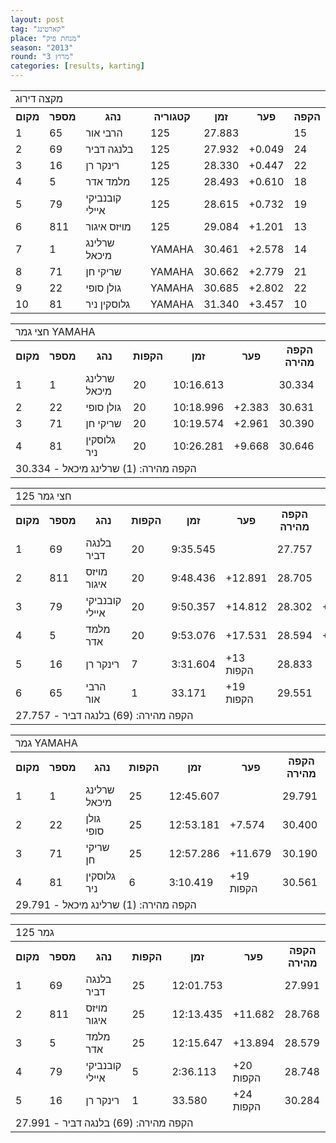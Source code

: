 ```yaml
---
layout: post
tag: "קארטינג"
place: "מנחת פיק"
season: "2013"
round: "מרוץ 3"
categories: [results, karting]
---
```

<table class="line_color">

<tr>
    <td colspan="99" class="title_font">מקצה דירוג</td>
</tr>
<tr class="rnkh_bkcolor">
    <th class="rnkh_font">מקום</th>
    <th class="rnkh_font">מספר</th>
    <th class="rnkh_font">נהג</th>
    <th class="rnkh_font">קטגוריה</th>
    <th class="rnkh_font">זמן</th>
    <th class="rnkh_font">פער</th>
    <th class="rnkh_font">הקפה</th>
</tr>
<tr class="rnk_bkcolor">
    <td class="rnk_font">1</td>
    <td class="rnk_font">65</td>
    <td class="rnk_font">הרבי אור</td>
    <td class="rnk_font">125</td>
    <td class="rnk_font">27.883</td>
    <td class="rnk_font"></td>
    <td class="rnk_font">15</td>
</tr>
<tr class="rnk_bkcolor">
    <td class="rnk_font">2</td>
    <td class="rnk_font">69</td>
    <td class="rnk_font">בלנגה דביר</td>
    <td class="rnk_font">125</td>
    <td class="rnk_font">27.932</td>
    <td class="rnk_font">+0.049</td>
    <td class="rnk_font">24</td>
</tr>
<tr class="rnk_bkcolor">
    <td class="rnk_font">3</td>
    <td class="rnk_font">16</td>
    <td class="rnk_font">רינקר רן</td>
    <td class="rnk_font">125</td>
    <td class="rnk_font">28.330</td>
    <td class="rnk_font">+0.447</td>
    <td class="rnk_font">22</td>
</tr>
<tr class="rnk_bkcolor">
    <td class="rnk_font">4</td>
    <td class="rnk_font">5</td>
    <td class="rnk_font">מלמד אדר</td>
    <td class="rnk_font">125</td>
    <td class="rnk_font">28.493</td>
    <td class="rnk_font">+0.610</td>
    <td class="rnk_font">18</td>
</tr>
<tr class="rnk_bkcolor">
    <td class="rnk_font">5</td>
    <td class="rnk_font">79</td>
    <td class="rnk_font">קובנביקי איילי</td>
    <td class="rnk_font">125</td>
    <td class="rnk_font">28.615</td>
    <td class="rnk_font">+0.732</td>
    <td class="rnk_font">19</td>
</tr>
<tr class="rnk_bkcolor">
    <td class="rnk_font">6</td>
    <td class="rnk_font">811</td>
    <td class="rnk_font">מויזס איגור</td>
    <td class="rnk_font">125</td>
    <td class="rnk_font">29.084</td>
    <td class="rnk_font">+1.201</td>
    <td class="rnk_font">13</td>
</tr>
<tr class="rnk_bkcolor">
    <td class="rnk_font">7</td>
    <td class="rnk_font">1</td>
    <td class="rnk_font">שרלינג מיכאל</td>
    <td class="rnk_font">YAMAHA</td>
    <td class="rnk_font">30.461</td>
    <td class="rnk_font">+2.578</td>
    <td class="rnk_font">14</td>
</tr>
<tr class="rnk_bkcolor">
    <td class="rnk_font">8</td>
    <td class="rnk_font">71</td>
    <td class="rnk_font">שריקי חן</td>
    <td class="rnk_font">YAMAHA</td>
    <td class="rnk_font">30.662</td>
    <td class="rnk_font">+2.779</td>
    <td class="rnk_font">21</td>
</tr>
<tr class="rnk_bkcolor">
    <td class="rnk_font">9</td>
    <td class="rnk_font">22</td>
    <td class="rnk_font">גולן סופי</td>
    <td class="rnk_font">YAMAHA</td>
    <td class="rnk_font">30.685</td>
    <td class="rnk_font">+2.802</td>
    <td class="rnk_font">22</td>
</tr>
<tr class="rnk_bkcolor">
    <td class="rnk_font">10</td>
    <td class="rnk_font">81</td>
    <td class="rnk_font">גלוסקין ניר</td>
    <td class="rnk_font">YAMAHA</td>
    <td class="rnk_font">31.340</td>
    <td class="rnk_font">+3.457</td>
    <td class="rnk_font">10</td>
</tr>

</table>
<table class="line_color">

<tr>
    <td colspan="99" class="title_font">חצי גמר YAMAHA</td>
</tr>
<tr class="rnkh_bkcolor">
    <th class="rnkh_font">מקום</th>
    <th class="rnkh_font">מספר</th>
    <th class="rnkh_font">נהג</th>
    <th class="rnkh_font">הקפות</th>
    <th class="rnkh_font">זמן</th>
    <th class="rnkh_font">פער</th>
    <th class="rnkh_font">הקפה מהירה</th>
</tr>
<tr class="rnk_bkcolor">
    <td class="rnk_font">1</td>
    <td class="rnk_font">1</td>
    <td class="rnk_font">שרלינג מיכאל</td>
    <td class="rnk_font">20</td>
    <td class="rnk_font">10:16.613</td>
    <td class="rnk_font"></td>
    <td class="rnk_font">30.334</td>
</tr>
<tr class="rnk_bkcolor">
    <td class="rnk_font">2</td>
    <td class="rnk_font">22</td>
    <td class="rnk_font">גולן סופי</td>
    <td class="rnk_font">20</td>
    <td class="rnk_font">10:18.996</td>
    <td class="rnk_font">+2.383</td>
    <td class="rnk_font">30.631</td>
</tr>
<tr class="rnk_bkcolor">
    <td class="rnk_font">3</td>
    <td class="rnk_font">71</td>
    <td class="rnk_font">שריקי חן</td>
    <td class="rnk_font">20</td>
    <td class="rnk_font">10:19.574</td>
    <td class="rnk_font">+2.961</td>
    <td class="rnk_font">30.390</td>
</tr>
<tr class="rnk_bkcolor">
    <td class="rnk_font">4</td>
    <td class="rnk_font">81</td>
    <td class="rnk_font">גלוסקין ניר</td>
    <td class="rnk_font">20</td>
    <td class="rnk_font">10:26.281</td>
    <td class="rnk_font">+9.668</td>
    <td class="rnk_font">30.646</td>
</tr>
<tr>
    <td colspan="99" class="comment_font">הקפה מהירה: (1) שרלינג מיכאל - 30.334</td>
</tr>

</table>
<table class="line_color">

<tr>
    <td colspan="99" class="title_font">חצי גמר 125</td>
</tr>
<tr class="rnkh_bkcolor">
    <th class="rnkh_font">מקום</th>
    <th class="rnkh_font">מספר</th>
    <th class="rnkh_font">נהג</th>
    <th class="rnkh_font">הקפות</th>
    <th class="rnkh_font">זמן</th>
    <th class="rnkh_font">פער</th>
    <th class="rnkh_font">הקפה מהירה</th>
    <th class="rnkh_font">עונשין</th>
</tr>
<tr class="rnk_bkcolor">
    <td class="rnk_font">1</td>
    <td class="rnk_font">69</td>
    <td class="rnk_font">בלנגה דביר</td>
    <td class="rnk_font">20</td>
    <td class="rnk_font">9:35.545</td>
    <td class="rnk_font"></td>
    <td class="rnk_font">27.757</td>
    <td class="rnk_font"></td>
</tr>
<tr class="rnk_bkcolor">
    <td class="rnk_font">2</td>
    <td class="rnk_font">811</td>
    <td class="rnk_font">מויזס איגור</td>
    <td class="rnk_font">20</td>
    <td class="rnk_font">9:48.436</td>
    <td class="rnk_font">+12.891</td>
    <td class="rnk_font">28.705</td>
    <td class="rnk_font"></td>
</tr>
<tr class="rnk_bkcolor">
    <td class="rnk_font">3</td>
    <td class="rnk_font">79</td>
    <td class="rnk_font">קובנביקי איילי</td>
    <td class="rnk_font">20</td>
    <td class="rnk_font">9:50.357</td>
    <td class="rnk_font">+14.812</td>
    <td class="rnk_font">28.302</td>
    <td class="rnk_font">+5.000</td>
</tr>
<tr class="rnk_bkcolor">
    <td class="rnk_font">4</td>
    <td class="rnk_font">5</td>
    <td class="rnk_font">מלמד אדר</td>
    <td class="rnk_font">20</td>
    <td class="rnk_font">9:53.076</td>
    <td class="rnk_font">+17.531</td>
    <td class="rnk_font">28.594</td>
    <td class="rnk_font">+5.000</td>
</tr>
<tr class="rnk_bkcolor">
    <td class="rnk_font">5</td>
    <td class="rnk_font">16</td>
    <td class="rnk_font">רינקר רן</td>
    <td class="rnk_font">7</td>
    <td class="rnk_font">3:31.604</td>
    <td class="rnk_font">+13 הקפות</td>
    <td class="rnk_font">28.833</td>
    <td class="rnk_font"></td>
</tr>
<tr class="rnk_bkcolor">
    <td class="rnk_font">6</td>
    <td class="rnk_font">65</td>
    <td class="rnk_font">הרבי אור</td>
    <td class="rnk_font">1</td>
    <td class="rnk_font">33.171</td>
    <td class="rnk_font">+19 הקפות</td>
    <td class="rnk_font">29.551</td>
    <td class="rnk_font"></td>
</tr>
<tr>
    <td colspan="99" class="comment_font">הקפה מהירה: (69) בלנגה דביר - 27.757</td>
</tr>

</table>
<table class="line_color">

<tr>
    <td colspan="99" class="title_font">גמר YAMAHA</td>
</tr>
<tr class="rnkh_bkcolor">
    <th class="rnkh_font">מקום</th>
    <th class="rnkh_font">מספר</th>
    <th class="rnkh_font">נהג</th>
    <th class="rnkh_font">הקפות</th>
    <th class="rnkh_font">זמן</th>
    <th class="rnkh_font">פער</th>
    <th class="rnkh_font">הקפה מהירה</th>
</tr>
<tr class="rnk_bkcolor">
    <td class="rnk_font">1</td>
    <td class="rnk_font">1</td>
    <td class="rnk_font">שרלינג מיכאל</td>
    <td class="rnk_font">25</td>
    <td class="rnk_font">12:45.607</td>
    <td class="rnk_font"></td>
    <td class="rnk_font">29.791</td>
</tr>
<tr class="rnk_bkcolor">
    <td class="rnk_font">2</td>
    <td class="rnk_font">22</td>
    <td class="rnk_font">גולן סופי</td>
    <td class="rnk_font">25</td>
    <td class="rnk_font">12:53.181</td>
    <td class="rnk_font">+7.574</td>
    <td class="rnk_font">30.400</td>
</tr>
<tr class="rnk_bkcolor">
    <td class="rnk_font">3</td>
    <td class="rnk_font">71</td>
    <td class="rnk_font">שריקי חן</td>
    <td class="rnk_font">25</td>
    <td class="rnk_font">12:57.286</td>
    <td class="rnk_font">+11.679</td>
    <td class="rnk_font">30.190</td>
</tr>
<tr class="rnk_bkcolor">
    <td class="rnk_font">4</td>
    <td class="rnk_font">81</td>
    <td class="rnk_font">גלוסקין ניר</td>
    <td class="rnk_font">6</td>
    <td class="rnk_font">3:10.419</td>
    <td class="rnk_font">+19 הקפות</td>
    <td class="rnk_font">30.561</td>
</tr>
<tr>
    <td colspan="99" class="comment_font">הקפה מהירה: (1) שרלינג מיכאל - 29.791</td>
</tr>

</table>
<table class="line_color">

<tr>
    <td colspan="99" class="title_font">גמר 125</td>
</tr>
<tr class="rnkh_bkcolor">
    <th class="rnkh_font">מקום</th>
    <th class="rnkh_font">מספר</th>
    <th class="rnkh_font">נהג</th>
    <th class="rnkh_font">הקפות</th>
    <th class="rnkh_font">זמן</th>
    <th class="rnkh_font">פער</th>
    <th class="rnkh_font">הקפה מהירה</th>
</tr>
<tr class="rnk_bkcolor">
    <td class="rnk_font">1</td>
    <td class="rnk_font">69</td>
    <td class="rnk_font">בלנגה דביר</td>
    <td class="rnk_font">25</td>
    <td class="rnk_font">12:01.753</td>
    <td class="rnk_font"></td>
    <td class="rnk_font">27.991</td>
</tr>
<tr class="rnk_bkcolor">
    <td class="rnk_font">2</td>
    <td class="rnk_font">811</td>
    <td class="rnk_font">מויזס איגור</td>
    <td class="rnk_font">25</td>
    <td class="rnk_font">12:13.435</td>
    <td class="rnk_font">+11.682</td>
    <td class="rnk_font">28.768</td>
</tr>
<tr class="rnk_bkcolor">
    <td class="rnk_font">3</td>
    <td class="rnk_font">5</td>
    <td class="rnk_font">מלמד אדר</td>
    <td class="rnk_font">25</td>
    <td class="rnk_font">12:15.647</td>
    <td class="rnk_font">+13.894</td>
    <td class="rnk_font">28.579</td>
</tr>
<tr class="rnk_bkcolor">
    <td class="rnk_font">4</td>
    <td class="rnk_font">79</td>
    <td class="rnk_font">קובנביקי איילי</td>
    <td class="rnk_font">5</td>
    <td class="rnk_font">2:36.113</td>
    <td class="rnk_font">+20 הקפות</td>
    <td class="rnk_font">28.748</td>
</tr>
<tr class="rnk_bkcolor">
    <td class="rnk_font">5</td>
    <td class="rnk_font">16</td>
    <td class="rnk_font">רינקר רן</td>
    <td class="rnk_font">1</td>
    <td class="rnk_font">33.580</td>
    <td class="rnk_font">+24 הקפות</td>
    <td class="rnk_font">30.284</td>
</tr>
<tr>
    <td colspan="99" class="comment_font">הקפה מהירה: (69) בלנגה דביר - 27.991</td>
</tr>

</table>
